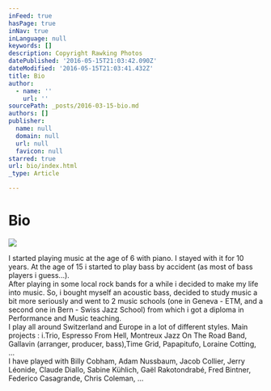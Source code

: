 ```yaml
---
inFeed: true
hasPage: true
inNav: true
inLanguage: null
keywords: []
description: Copyright Rawking Photos
datePublished: '2016-05-15T21:03:42.090Z'
dateModified: '2016-05-15T21:03:41.432Z'
title: Bio
author:
  - name: ''
    url: ''
sourcePath: _posts/2016-03-15-bio.md
authors: []
publisher:
  name: null
  domain: null
  url: null
  favicon: null
starred: true
url: bio/index.html
_type: Article

---
```

# Bio
![](https://the-grid-user-content.s3-us-west-2.amazonaws.com/163362a7-dbc5-49a2-9dfb-c45de1cccd93.jpg)

I started playing music at the age of 6 with piano. I stayed with it for 10 years. At the age of 15 i started to play bass by accident (as most of bass players i guess...).  
After playing in some local rock bands for a while i decided to make my life into music. So, i bought myself an acoustic bass, decided to study music a bit more seriously and went to 2 music schools (one in Geneva - ETM, and a second one in Bern - Swiss Jazz School) from which i got a diploma in Performance and Music teaching.  
I play all around Switzerland and Europe in a lot of different styles. Main projects : i.Trio, Espresso From Hell, Montreux Jazz On The Road Band, Gallavin (arranger, producer, bass),Time Grid, Papapitufo, Loraine Cotting, ...  
I have played with Billy Cobham, Adam Nussbaum, Jacob Collier, Jerry Léonide, Claude Diallo, Sabine Kühlich, Gaël Rakotondrabé, Fred Bintner, Federico Casagrande, Chris Coleman, ...